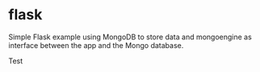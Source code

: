 flask
=====
Simple Flask example using MongoDB to store data and mongoengine as interface between the app and the Mongo database.

Test
